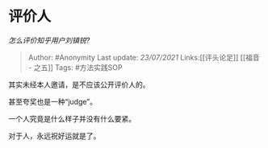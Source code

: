 # 评价人
*怎么评价知乎用户刘镇锐?*

> Author: #Anonymity
> Last update: *23/07/2021* 
> Links:[[评头论足]] [[福音 - 之五]]
> Tags:  #方法实践SOP 

 
其实未经本人邀请，是不应该公开评价人的。

甚至夸奖也是一种“judge”。

一个人究竟是什么样子并没有什么要紧。

对于人，永远祝好运就是了。



